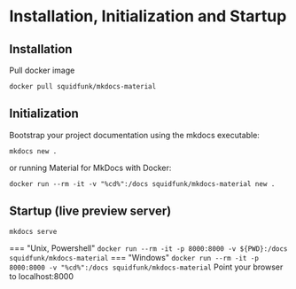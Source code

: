# Installation, Initialization and Startup

## Installation

Pull docker image

```docker pull squidfunk/mkdocs-material```

## Initialization

Bootstrap your project documentation using the mkdocs executable:
```
mkdocs new .
```
or running Material for MkDocs with Docker:
```
docker run --rm -it -v "%cd%":/docs squidfunk/mkdocs-material new .
```

## Startup (live preview server)
```
mkdocs serve
```

[//]: # (Unix, Powershell)

[//]: # (```)

[//]: # (docker run --rm -it -p 8000:8000 -v ${PWD}:/docs squidfunk/mkdocs-material)

[//]: # (```)

[//]: # (Windows)

[//]: # (```)

[//]: # (docker run --rm -it -p 8000:8000 -v "%cd%":/docs squidfunk/mkdocs-material)

[//]: # (```)

=== "Unix, Powershell"
    ```
    docker run --rm -it -p 8000:8000 -v ${PWD}:/docs squidfunk/mkdocs-material
    ```
=== "Windows"
    ```
    docker run --rm -it -p 8000:8000 -v "%cd%":/docs squidfunk/mkdocs-material
    ```
Point your browser to localhost:8000 